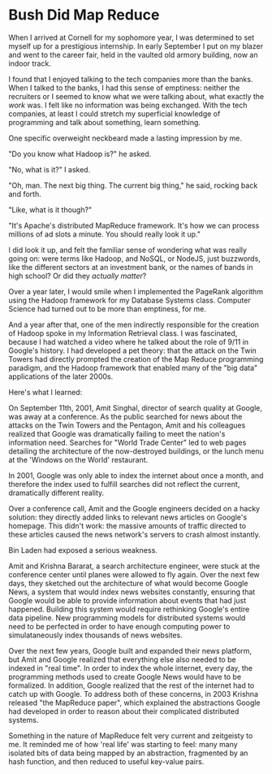 # Bush Did Map Reduce

When I arrived at Cornell for my sophomore year, I was determined to set myself
up for a prestigious internship.  In early September I put on my blazer and went
to the career fair, held in the vaulted old armory building, now an indoor
track. 

I found that I enjoyed talking to the tech companies more than the banks.  When
I talked to the banks, I had this sense of emptiness: neither the recruiters or
I seemed to know what we were talking about, what exactly the *work* was.  I
felt like no information was being exchanged.  With the tech companies, at least
I could stretch my superficial knowledge of programming and talk about
something, learn something.

One specific overweight neckbeard made a lasting impression by me. 

"Do you know what Hadoop is?" he asked.

"No, what is it?" I asked.

"Oh, man.  The next big thing.  The current big thing," he said,
rocking back and forth.

"Like, what is it though?"

"It's Apache's distributed MapReduce framework.  It's how we can process
millions of ad slots a minute.  You should really look it up."

I did look it up, and felt the familiar sense of wondering what was really going
on: were terms like Hadoop, and NoSQL, or NodeJS, just buzzwords, like the
different sectors at an investment bank, or the names of bands in high school?
Or did they *actually matter*?  

Over a year later, I would smile when I implemented the PageRank algorithm using
the Hadoop framework for my Database Systems class.  Computer Science had turned
out to be more than emptiness, for me.

And a year after that, one of the men indirectly responsible for the creation of
Hadoop spoke in my Information Retrieval class.  I was fascinated, because I had
watched a video where he talked about the role of 9/11 in Google's history.  I
had developed a pet theory: that the attack on the Twin Towers had directly
prompted the creation of the Map Reduce programming paradigm, and the Hadoop
framework that enabled many of the "big data" applications of the later 2000s.

Here's what I learned:

On September 11th, 2001, Amit Singhal, director of search quality at Google, was
away at a conference. As the public searched for news about the attacks on the
Twin Towers and the Pentagon, Amit and his colleagues realized that Google was
dramatically failing to meet the nation's information need. Searches for "World
Trade Center" led to web pages detailing the architecture of the now-destroyed
buildings, or the lunch menu at the 'Windows on the World' restaurant.  

In 2001, Google was only able to index the internet about once a month, and
therefore the index used to fulfill searches did not reflect the current,
dramatically different reality.  

Over a conference call, Amit and the Google engineers decided on a hacky
solution: they directly added links to relevant news articles on Google's
homepage.  This didn't work: the massive amounts of traffic directed to these
articles caused the news network's servers to crash almost instantly.

Bin Laden had exposed a serious weakness.

Amit and Krishna Bararat, a search architecture engineer, were stuck at the
conference center until planes were allowed to fly again.  Over the next few
days, they sketched out the architecture of what would become Google News, a
system that would index news websites constantly, ensuring that Google would be
able to provide information about events that had just happened.  Building this
system would require rethinking Google's entire data pipeline.  New programming
models for distributed systems would need to be perfected in order to have
enough computing power to simulataneously index thousands of news websites.

Over the next few years, Google built and expanded their news platform, but Amit
and Google realized that everything else also needed to be indexed in "real
time".  In order to index the whole internet, every day, the programming
methods used to create Google News would have to be formalized.  In addition,
Google realized that the rest of the internet had to catch up with Google.  To
address both of these concerns, in 2003 Krishna released "the MapReduce
paper", which explained the abstractions Google had developed in order to
reason about their complicated distributed systems.  

Something in the nature of MapReduce felt very current and zeitgeisty to me.  It
reminded me of how 'real life' was starting to feel: many many isolated bits
of data being mapped by an abstraction, fragmented by an hash function, and then
reduced to useful key-value pairs.
